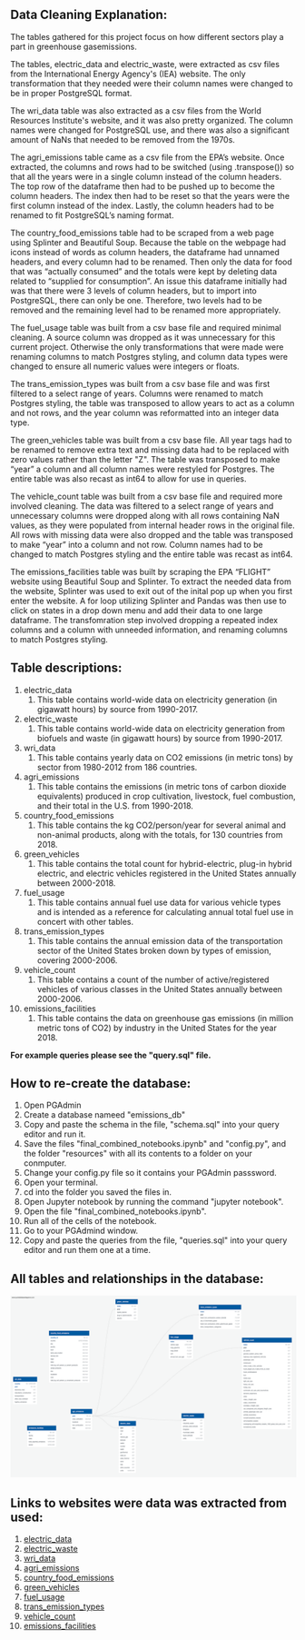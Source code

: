 ## **Data Cleaning Explanation:**
The tables gathered for this project focus on how different sectors play a part in greenhouse gasemissions.

The tables, electric_data and electric_waste, were extracted as csv files from the International Energy Agency's (IEA) website. The only transformation that they needed were their column names were changed to be in proper PostgreSQL format.

The wri_data table was also extracted as a csv files from the World Resources Institute's website, and it was also pretty organized. The column names were changed for PostgreSQL use, and there was also a significant amount of NaNs that needed to be removed from the 1970s.

The agri_emissions table came as a csv file from the EPA’s website. Once extracted, the columns and rows had to be switched (using .transpose()) so that all the years were in a single column instead of the column headers. The top row of the dataframe then had to be pushed up to become the column headers. The index then had to be reset so that the years were the first column instead of the index. Lastly, the column headers had to be renamed to fit PostgreSQL’s naming format.

The country_food_emissions table had to be scraped from a web page using Splinter and Beautiful Soup. Because the table on the webpage had icons instead of words as column headers, the dataframe had unnamed headers, and every column had to be renamed. Then only the data for food that was “actually consumed” and the totals were kept by deleting data related to “supplied for consumption”. An issue this dataframe initially had was that there were 3 levels of column headers, but to import into PostgreSQL, there can only be one. Therefore, two levels had to be removed and the remaining level had to be renamed more appropriately.

The fuel_usage table was built from a csv base file and required minimal cleaning. A source column was dropped as it was unnecessary for this current project. Otherwise the only transformations that were made were renaming columns to match Postgres styling, and column data types were changed to ensure all numeric values were integers or floats. 

The trans_emission_types was built from a csv base file and was first filtered to a select range of years. Columns were renamed to match Postgres styling, the table was transposed to allow years to act as a column and not rows, and the year column was reformatted into an integer data type.

The green_vehicles table was built from a csv base file. All year tags had to be renamed to remove extra text and missing data had to be replaced with zero values rather than the letter "Z". The table was transposed to make “year” a column and all column names were restyled for Postgres. The entire table was also recast as int64 to allow for use in queries.

The vehicle_count table was built from a csv base file and required more involved cleaning. The data was filtered to a select range of years and unnecessary columns were dropped along with all rows containing NaN values, as they were populated from internal header rows in the original file. All rows with missing data were also dropped and the table was transposed to make “year” into a column and not row. Column names had to be changed to match Postgres styling and the entire table was recast as int64.

The emissions_facilities table was built by scraping the EPA “FLIGHT” website using Beautiful Soup and Splinter. To extract the needed data from the website, Splinter was used to exit out of the inital pop up when you first enter the website. A for loop utilizing Splinter and Pandas was then use to click on states in a drop down menu and add their data to one large dataframe. The transfomration step involved dropping a repeated index columns and a column with unneeded information, and renaming columns to match Postgres styling.

## **Table descriptions:**
1. electric_data
    1. This table contains world-wide data on electricity generation (in gigawatt hours) by source from 1990-2017.
1. electric_waste
    1. This table contains world-wide data on electricity generation from biofuels and waste (in gigawatt hours) by source from 1990-2017.
1. wri_data
    1. This table contains yearly data on CO2 emissions (in metric tons) by sector from 1980-2012 from 186 countries.
1. agri_emissions
    1. This table contains the emissions (in metric tons of carbon dioxide equivalents) produced in crop cultivation, livestock, fuel combustion, and their total in the U.S. from 1990-2018.
1. country_food_emissions
    1. This table contains the kg CO2/person/year for several animal and non-animal products, along with the totals, for 130 countries from 2018.
1. green_vehicles
    1. This table contains the total count for hybrid-electric, plug-in hybrid electric, and electric vehicles registered in the United States annually between 2000-2018.
1. fuel_usage
    1. This table contains annual fuel use data for various vehicle types and is intended as a reference for calculating annual total fuel use in concert with other tables. 
1. trans_emission_types
    1. This table contains the annual emission data of the transportation sector of the United States broken down by types of emission, covering 2000-2006.
1. vehicle_count
    1. This table contains a count of the number of active/registered vehicles of various classes in the United States annually between 2000-2006.
1. emissions_facilities
    1. This table contains the data on greenhouse gas emissions (in million metric tons of CO2) by industry in the United States for the year 2018.
    
**For example queries please see the "query.sql" file.**

## **How to re-create the database:**
1. Open PGAdmin
1. Create a database nameed "emissions_db"
1. Copy and paste the schema in the file, "schema.sql" into your query editor and run it.
1. Save the files "final_combined_notebooks.ipynb" and "config.py", and the folder "resources" with all its contents to a folder on your conmputer.
1. Change your config.py file so it contains your PGAdmin passsword.
1. Open your terminal.
1. cd into the folder you saved the files in.
1. Open Jupyter notebook by running the command "jupyter notebook".
1. Open the file "final_combined_notebooks.ipynb".
1. Run all of the cells of the notebook.
1. Go to your PGAdmind window.
1. Copy and paste the queries from the file, "queries.sql" into your query editor and run them one at a time.

## **All tables and relationships in the database:**
![](ETL_emissions_ERD.png)

## **Links to websites were data was extracted from used:**
1. [electric_data](https://www.iea.org/data-and-statistics?country=WORLD&fuel=Energy%20supply&indicator=Electricity%20generation%20by%20source)
1. [electric_waste](https://www.iea.org/data-and-statistics?country=WORLD&fuel=Energy%20supply&indicator=Electricity%20generation%20from%20biofuels%20and%20waste%20by%20source)
1. [wri_data](https://datasets.wri.org/dataset/cait-country)
1. [agri_emissions](https://cfpub.epa.gov/ghgdata/inventoryexplorer/#agriculture/allgas/source/all)
1. [country_food_emissions](https://www.nu3.de/blogs/nutrition/food-carbon-footprint-index-2018)
1. [green_vehicles](https://www.bts.gov/content/gasoline-hybrid-and-electric-vehicle-sales)
1. [fuel_usage](https://afdc.energy.gov/data/10308)
1. [trans_emission_types](https://cfpub.epa.gov/ghgdata/inventoryexplorer/#allsectors/allgas/econsect/all)
1. [vehicle_count](https://www.bts.gov/content/number-us-aircraft-vehicles-vessels-and-other-conveyances)
1. [emissions_facilities](http://ghgdata.epa.gov/ghgp/main.do#)
